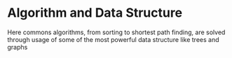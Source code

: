 # Algorithm and Data Structure

Here commons algorithms, from sorting to shortest path finding, are solved through usage of some of the most powerful data structure like trees and graphs